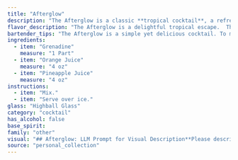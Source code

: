 ```yaml
---
title: "Afterglow"
description: "The Afterglow is a classic **tropical cocktail**, a refreshing blend of sweet and tart flavors. While its exact origins are unclear, its simplicity and fruity profile point to its likely development in the 1920s-1930s, during the cocktail boom in the US and Caribbean. "
flavor_description: "The Afterglow is a delightful tropical escape.  The grenadine lends a sweet, tart pomegranate flavor, while the orange and pineapple juices create a vibrant, fruity base. Expect a balance of sweet and tangy, with a hint of exotic richness. This cocktail is light, refreshing, and perfect for a warm day or a celebratory toast. "
bartender_tips: "The Afterglow is a simple yet delicious cocktail. To make it shine, use freshly squeezed orange and pineapple juice for the best flavor.  A splash of grenadine adds a beautiful red hue and a touch of sweetness, but go easy - you want the citrus to dominate.  Shake well with ice and serve in a chilled glass. A cherry or orange wedge makes a lovely garnish. "
ingredients:
  - item: "Grenadine"
    measure: "1 Part"
  - item: "Orange Juice"
    measure: "4 oz"
  - item: "Pineapple Juice"
    measure: "4 oz"
instructions:
  - item: "Mix."
  - item: "Serve over ice."
glass: "Highball Glass"
category: "cocktail"
has_alcohol: false
base_spirit:
family: "other"
visual: "## Afterglow: LLM Prompt for Visual Description**Please describe the appearance of the cocktail Afterglow, made with Grenadine, Orange Juice, and Pineapple Juice. Include details about:*** **Color:** What is the overall color of the drink? Is it a single shade or layered with multiple colors? Does it have a gradient?* **Texture:** Is the drink clear, cloudy, or layered? Are there any visible bubbles or foam?* **Glassware:**  What type of glass would be most appropriate for this drink? Does the glass enhance the visual appeal?* **Garnish:**  What kind of garnish would complement the drink's appearance? Does the garnish add color, texture, or fragrance?**Example:** The Afterglow is a beautiful gradient drink, starting with a deep red at the bottom that gradually fades to a vibrant orange at the top. The drink itself is cloudy with tiny bubbles from the juices, giving it a lively, effervescent appearance.  It's served in a highball glass with a slice of orange and a cherry perched on the rim, adding pops of color and enhancing the tropical feel. "
source: "personal_collection"
---
```



